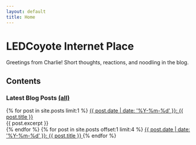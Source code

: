 ```yaml
---
layout: default
title: Home
---
```


# LEDCoyote Internet Place
Greetings from Charlie! Short thoughts, reactions, and noodling in the blog<!--, while more developed and longer pieces are under essays-->.

## Contents

### Latest Blog Posts [(all)](/blog)
<div class="home-blog-list">
{% for post in site.posts limit:1 %}
<a href="{{ post.url }}">
  {{ post.date | date: '%Y-%m-%d' }}: {{ post.title }}
</a>
<div class="home-excerpt">
  {{ post.excerpt }}
</div>
{% endfor %}
{% for post in site.posts offset:1 limit:4 %}
<a href="{{ post.url }}">
  {{ post.date | date: '%Y-%m-%d' }}: {{ post.title }}
</a>
{% endfor %}
</div>

<!--
### Essays
placeholder
-->